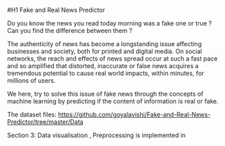 #H1 Fake and Real News Predictor

Do you know the news you read today morning was a fake one or true ? Can you find the difference between them ?


The authenticity of news has become a longstanding issue affecting
businesses and society, both for printed and digital media. On social networks,
the reach and effects of news spread occur at such a fast pace and so
amplified that distorted, inaccurate or false news acquires a tremendous
potential to cause real world impacts, within minutes, for millions of users.

We here, try to solve this issue of fake news through the concepts of machine
learning by predicting if the content of information is real or fake.


The dataset files:
https://github.com/goyalavishi/Fake-and-Real-News-Predictor/tree/master/Data

Section 3: Data visualisation , Preprocessing is implemented in






